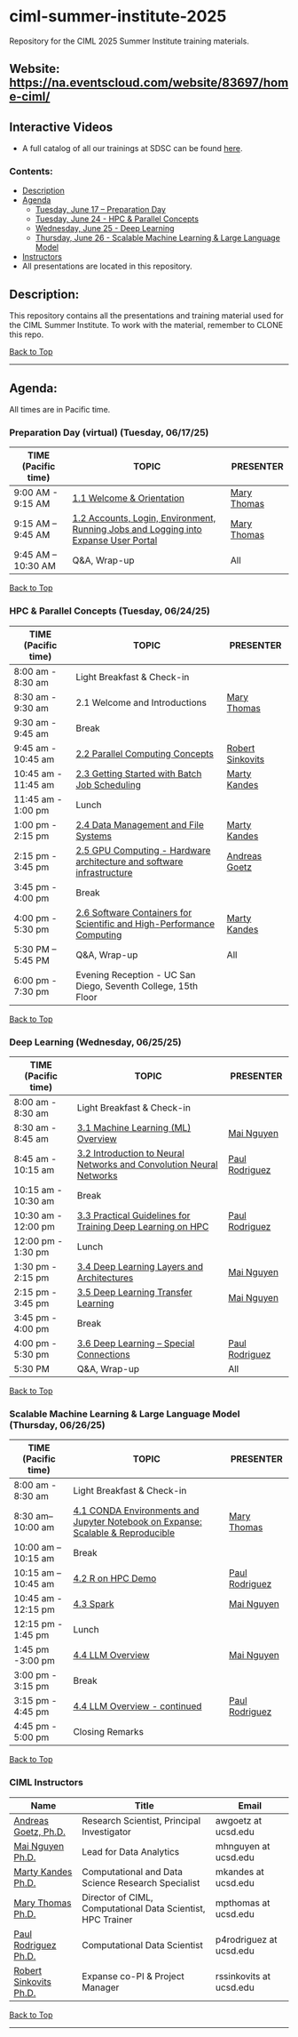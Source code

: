 # ciml-summer-institute-2025
Repository for the CIML 2025 Summer Institute training materials.

## Website: https://na.eventscloud.com/website/83697/home-ciml/

## Interactive Videos
* A full catalog of all our trainings at SDSC can be found [here](https://education.sdsc.edu/training/interactive/?q=).

### <a name="top">**Contents:**
* [Description](#description)
* [Agenda](#agenda)
  * [Tuesday, June 17 – Preparation Day](#agenda-prep)
  * [Tuesday, June 24 - HPC & Parallel Concepts](#agenda-hpc-pc)
  * [Wednesday, June 25 - Deep Learning](#agenda-deep-learning)
  * [Thursday, June 26 - Scalable Machine Learning & Large Language Model](#agenda-scalable-ml-LLM)
* [Instructors](#instructors)
* All presentations are located in this repository.

## Description:<a name="description"></a>
This repository contains all the presentations and training material used for the CIML Summer Institute.
To work with the material, remember to CLONE this repo.

[Back to Top](#top)
  <hr>
  
## Agenda:<a name="agenda"></a>
All times are in Pacific time.

### Preparation Day (virtual) (Tuesday, 06/17/25) <a name="agenda-prep"></a>
| **TIME (Pacific time)**       |   **TOPIC** | **PRESENTER** |
| -------------------- |  ----------- | ----------- |
| 9:00 AM - 9:15 AM	   |  [1.1 Welcome & Orientation](https://github.com/ciml-org/ciml-summer-institute-2025/tree/main/1.1_welcome_and_orientation) | [Mary Thomas](https://www.sdsc.edu/research/researcher_spotlight/thomas_mary.html) |
| 9:15 AM – 9:45 AM    |  [1.2 Accounts, Login, Environment, Running Jobs and Logging into Expanse User Portal](https://github.com/ciml-org/ciml-summer-institute-2025/tree/main/1.2_accounts_login_environment_expanse_portal) | [Mary Thomas](https://www.sdsc.edu/research/researcher_spotlight/thomas_mary.html) |
| 9:45 AM – 10:30 AM	 |  Q&A, Wrap-up  | All |

[Back to Top](#top)

 ### HPC & Parallel Concepts (Tuesday, 06/24/25) <a name="agenda-hpc-pc"></a>
| **TIME (Pacific time)**       | **TOPIC** | **PRESENTER** |
| -------------------- | ----------- | ----------- |
| 8:00 am - 8:30 am  | Light Breakfast & Check-in |    |
| 8:30 am - 9:30 am  | 	2.1 Welcome and Introductions|  [Mary Thomas](https://www.sdsc.edu/research/researcher_spotlight/thomas_mary.html)  |
| 9:30 am - 9:45 am | Break |    |
| 9:45 am - 10:45 am | [2.2 Parallel Computing Concepts](https://github.com/ciml-org/ciml-summer-institute-2025/tree/main/2.2_parallel_computing_concepts)| [Robert Sinkovits](https://www.sdsc.edu/research/researcher_spotlight/sinkovits_robert.html) |\
| 10:45 am - 11:45 am  | 	[2.3 Getting Started with Batch Job Scheduling](https://github.com/ciml-org/ciml-summer-institute-2025/tree/main/2.3_getting_started_with_batch_job_scheduling) | [Marty Kandes](https://www.linkedin.com/in/marty-kandes-b53a34144/) |
| 11:45 am - 1:00 pm | Lunch |    |
| 1:00 pm - 2:15 pm |  [2.4 Data Management and File Systems](https://github.com/ciml-org/ciml-summer-institute-2025/tree/main/2.4_data_management_and_file_systems) | [Marty Kandes](https://www.linkedin.com/in/marty-kandes-b53a34144/) |
| 2:15 pm - 3:45 pm  |  [2.5  GPU Computing - Hardware architecture and software infrastructure](https://github.com/ciml-org/ciml-summer-institute-2025/tree/main/2.5_gpu_computing_hardware_architecture_and_software_infrastruture) | [Andreas Goetz](https://www.sdsc.edu/research/researcher_spotlight/goetz_andreas.html) |
| 3:45 pm  - 4:00 pm | Break |    |
| 4:00 pm - 5:30 pm  | 	[2.6 Software Containers for Scientific and High-Performance Computing](https://github.com/ciml-org/ciml-summer-institute-2025/tree/main/2.6_software_containers_for_scientific_and_hpc) | [Marty Kandes](https://www.linkedin.com/in/marty-kandes-b53a34144/) |
| 5:30 PM – 5:45 PM   |  Q&A, Wrap-up | All |
| 6:00 pm - 7:30 pm   |  Evening Reception - UC San Diego, Seventh College, 15th Floor |  |

[Back to Top](#top)

### Deep Learning (Wednesday, 06/25/25)  <a name="agenda-deep-learning"></a>
| **TIME (Pacific time)**       | **TOPIC** | **PRESENTER** |
| -------------------- | ----------- | ----------- |
| 8:00 am - 8:30 am | Light Breakfast & Check-in |    |
| 8:30 am - 8:45 am |  [3.1 Machine Learning (ML) Overview ](https://github.com/ciml-org/ciml-summer-institute-2025/tree/main/3.1_machine_learning_overview) | [Mai Nguyen](https://www.sdsc.edu/research/researcher_spotlight/nguyen_mai.html) |
| 8:45 am - 10:15 am | 	[3.2 Introduction to Neural Networks and Convolution Neural Networks](https://github.com/ciml-org/ciml-summer-institute-2025/tree/main/3.2_intro_neural_networks_and_convolution_neural_networks) |   [Paul Rodriguez](https://www.coursera.org/instructor/~13847302) |
| 10:15 am - 10:30 am |  Break |  |
| 10:30 am - 12:00 pm |  [3.3 Practical Guidelines for Training Deep Learning on HPC](https://github.com/ciml-org/ciml-summer-institute-2025/tree/main/3.3_practical_guidelines_for_training_deep_learning_on_hpc) | [Paul Rodriguez](https://www.coursera.org/instructor/~13847302) |
| 12:00 pm - 1:30 pm |  Lunch |  |
| 1:30 pm - 2:15 pm |  [3.4 Deep Learning Layers and Architectures](https://github.com/ciml-org/ciml-summer-institute-2025/tree/main/3.4_deep_learning_layers_and_architecture) | [Mai Nguyen](https://www.sdsc.edu/research/researcher_spotlight/nguyen_mai.html) |
| 2:15 pm - 3:45 pm |  [3.5 Deep Learning Transfer Learning](https://github.com/ciml-org/ciml-summer-institute-2025/tree/main/3.5_deep_learning_transfer_learning) | [Mai Nguyen](https://www.sdsc.edu/research/researcher_spotlight/nguyen_mai.html) |
| 3:45 pm - 4:00 pm |  Break |  |
| 4:00 pm - 5:30 pm |  [3.6 Deep Learning – Special Connections](https://github.com/ciml-org/ciml-summer-institute-2025/tree/main/3.6_deep_learning_special_connections) | [Paul Rodriguez](https://www.coursera.org/instructor/~13847302) |
| 5:30 PM  |  Q&A, Wrap-up | All |

[Back to Top](#top)

### Scalable Machine Learning & Large Language Model (Thursday, 06/26/25) <a name="agenda-scalable-ml-LLM"></a>
| **TIME (Pacific time)** | **TOPIC** | **PRESENTER** |
| -------------------- | ----------- | ----------- |
| 8:00 am - 8:30 am  | Light Breakfast & Check-in |    |
| 8:30 am– 10:00 am  |  [4.1 CONDA Environments and Jupyter Notebook on Expanse: Scalable & Reproducible](https://github.com/ciml-org/ciml-summer-institute-2025/tree/main/4.1_conda_environments_and_jupyter_notebook_on_expanse)| [Mary Thomas](https://www.sdsc.edu/research/researcher_spotlight/thomas_mary.html)  
| 10:00 am – 10:15 am |  Break |  |
| 10:15 am – 10:45 am  |  [4.2 R on HPC Demo](https://github.com/ciml-org/ciml-summer-institute-2025/tree/main/4.2_r_on_hpc_demo) | [Paul Rodriguez](https://www.coursera.org/instructor/~13847302)  |
| 10:45 am - 12:15 pm  |  [4.3 Spark](https://github.com/ciml-org/ciml-summer-institute-2025/tree/main/4.3_spark) | [Mai Nguyen](https://www.sdsc.edu/research/researcher_spotlight/nguyen_mai.html) |
| 12:15 pm - 1:45 pm |  Lunch |  |
| 1:45 pm -3:00 pm |  [4.4 LLM Overview](https://github.com/ciml-org/ciml-summer-institute-2025/tree/main/4.4_LLM_overview) | [Mai Nguyen](https://www.sdsc.edu/research/researcher_spotlight/nguyen_mai.html) |
| 3:00 pm - 3:15 pm	 |  Break  |  |
| 3:15 pm - 4:45 pm  |  [4.4 LLM Overview - continued](https://github.com/ciml-org/ciml-summer-institute-2025/tree/main/4.4_LLM_overview) | [Paul Rodriguez](https://www.coursera.org/instructor/~13847302) |
| 4:45 pm - 5:00 pm  | Closing Remarks | |
 
 [Back to Top](#top)
  
  ### CIML Instructors<a name="instructors"></a>
| **Name** | **Title** | **Email** | 
| -------------------- | ----------- | ----------- |
| [Andreas Goetz, Ph.D.](https://www.sdsc.edu/research/researcher_spotlight/goetz_andreas.html)   |  Research Scientist, Principal Investigator  | awgoetz at ucsd.edu | 
| [Mai Nguyen Ph.D.](https://www.sdsc.edu/research/researcher_spotlight/nguyen_mai.html) |  Lead for Data Analytics | 	mhnguyen at ucsd.edu | 
| [Marty Kandes Ph.D.](https://www.linkedin.com/in/marty-kandes-b53a34144) |  Computational and Data Science Research Specialist | 	mkandes at ucsd.edu | 
| [Mary Thomas Ph.D.](https://www.sdsc.edu/research/researcher_spotlight/thomas_mary.html)  |  Director of CIML, Computational Data Scientist, HPC Trainer  | 	mpthomas at ucsd.edu | 
| [Paul Rodriguez Ph.D.](https://profiles.ucsd.edu/paul.rodriguez)	|  Computational Data Scientist | 	p4rodriguez at ucsd.edu | 
| [Robert Sinkovits Ph.D.](https://www.sdsc.edu/research/researcher_spotlight/sinkovits_robert.html)  |  Expanse co-PI & Project Manager  | 	rssinkovits at ucsd.edu | 

  [Back to Top](#top)
    <hr>
